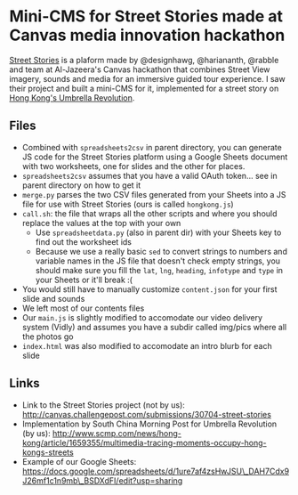 # Mini-CMS for Street Stories made at Canvas media innovation hackathon

[Street Stories](http://canvas.challengepost.com/submissions/30704-street-stories) is a plaform made by @designhawg, @hariananth, @rabble and team at Al-Jazeera's Canvas hackathon that combines Street View imagery, sounds and media for an immersive guided tour experience. I saw their project and built a mini-CMS for it, implemented for a street story on [Hong Kong's Umbrella Revolution](http://www.scmp.com/news/hong-kong/article/1659355/multimedia-tracing-moments-occupy-hong-kongs-streets).

## Files

- Combined with `spreadsheets2csv` in parent directory, you can generate JS code for the Street Stories platform using a Google Sheets document with two worksheets, one for slides and the other for places.
- `spreadsheets2csv` assumes that you have a valid OAuth token... see in parent directory on how to get it
- `merge.py` parses the two CSV files generated from your Sheets into a JS file for use with Street Stories (ours is called `hongkong.js`)
- `call.sh`: the file that wraps all the other scripts and where you should replace the values at the top with your own
  - Use `spreadsheetdata.py` (also in parent dir) with your Sheets key to find out the worksheet ids
  - Because we use a really basic `sed` to convert strings to numbers and variable names in the JS file that doesn't check empty strings, you should make sure you fill the `lat`, `lng`, `heading`, `infotype` and `type` in your Sheets or it'll break :(
- You would still have to manually customize `content.json` for your first slide and sounds
- We left most of our contents files
- Our `main.js` is slightly modified to accomodate our video delivery system (Vidly) and assumes you have a subdir called img/pics where all the photos go
- `index.html` was also modified to accomodate an intro blurb for each slide

## Links

- Link to the Street Stories project (not by us): http://canvas.challengepost.com/submissions/30704-street-stories
- Implementation by South China Morning Post for Umbrella Revolution (by us): http://www.scmp.com/news/hong-kong/article/1659355/multimedia-tracing-moments-occupy-hong-kongs-streets
- Example of our Google Sheets: https://docs.google.com/spreadsheets/d/1ure7af4zsHwJSU\_DAH7Cdx9J26mf1c1n9mb\_BSDXdFI/edit?usp=sharing
